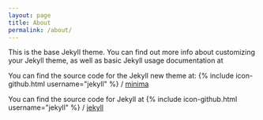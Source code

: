 ```yaml
---
layout: page
title: About
permalink: /about/
---
```


This is the base Jekyll theme. You can find out more info about customizing your Jekyll theme, as well as basic Jekyll usage documentation at [ ](https://jekyllrb.com/)

You can find the source code for the Jekyll new theme at:
{% include icon-github.html username="jekyll" %} /
[minima](https://github.com/jekyll/minima)

You can find the source code for Jekyll at
{% include icon-github.html username="jekyll" %} /
[jekyll](https://github.com/jekyll/jekyll)
